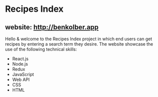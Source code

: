 
# Recipes Index 
## website: http://benkolber.app


Hello & welcome to the Recipes Index project in which end users can get recipes by entering a search term they desire. The website showcase the use of the following technical skills:
* React.js
* Node.js
* Redux
* JavaScript
* Web API
* CSS
* HTML
